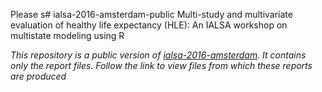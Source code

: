 Please s# ialsa-2016-amsterdam-public
Multi-study and multivariate evaluation of healthy life expectancy (HLE): An IALSA workshop on multistate modeling using R 

*This repository is a public version of [ialsa-2016-amsterdam](https://github.com/IALSA/ialsa-2016-amsterdam). It contains only the report files. Follow the link to view files from which these reports are produced*
